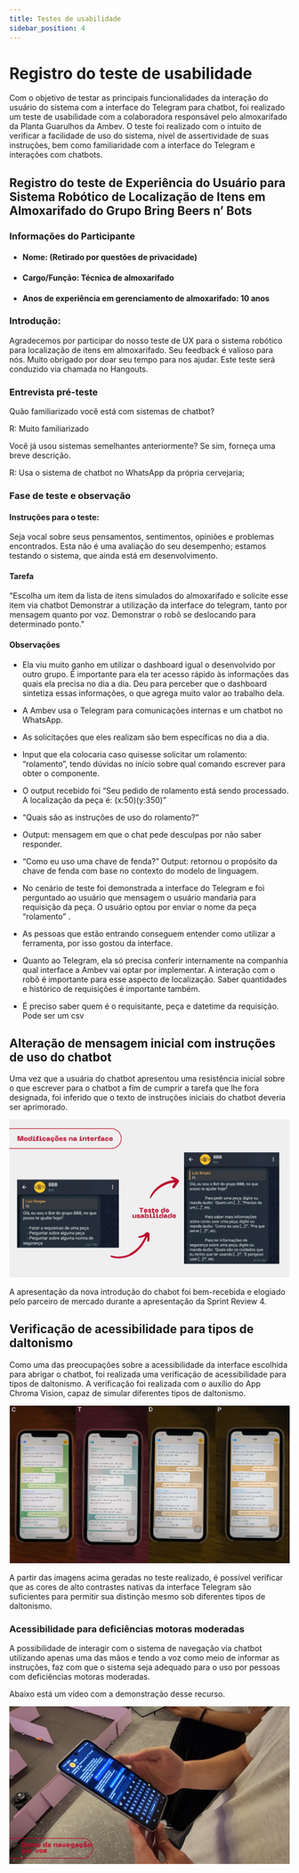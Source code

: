 ```yaml
---
title: Testes de usabilidade
sidebar_position: 4
---
```


# Registro do teste de usabilidade

Com o objetivo de testar as principais funcionalidades da interação do usuário do sistema com a interface do Telegram para chatbot, foi realizado um teste de usabilidade com a colaboradora responsável pelo almoxarifado da Planta Guarulhos da Ambev. O teste foi realizado com o intuito de verificar a facilidade de uso do sistema, nível de assertividade de suas instruções, bem como familiaridade com a interface do Telegram e interações com chatbots.

## Registro do teste de Experiência do Usuário para Sistema Robótico de Localização de Itens em Almoxarifado do Grupo Bring Beers n’ Bots

### Informações do Participante
- #### Nome: (Retirado por questões de privacidade)
- #### Cargo/Função: Técnica de almoxarifado
- #### Anos de experiência em gerenciamento de almoxarifado: 10 anos

### Introdução:
Agradecemos por participar do nosso teste de UX para o sistema robótico para localização de itens em almoxarifado. Seu feedback é valioso para nós. Muito obrigado por doar seu tempo para nos ajudar. Este teste será conduzido via chamada no Hangouts.

### Entrevista pré-teste

Quão familiarizado você está com sistemas de chatbot?

R: Muito familiarizado 

Você já usou sistemas semelhantes anteriormente? Se sim, forneça uma breve descrição.

R: Usa o sistema de chatbot no WhatsApp da própria cervejaria;

### Fase de teste e observação

#### Instruções para o teste:
Seja vocal sobre seus pensamentos, sentimentos, opiniões e problemas encontrados. Esta não é uma avaliação do seu desempenho; estamos testando o sistema, que ainda está em desenvolvimento.

#### Tarefa
"Escolha um item da lista de itens simulados do almoxarifado e solicite esse item via chatbot
Demonstrar a utilização da interface do telegram, tanto por mensagem quanto por voz.
Demonstrar o robô se deslocando para determinado ponto."

#### Observações

- Ela viu muito ganho em utilizar o dashboard igual o desenvolvido por outro grupo. É importante para ela ter acesso rápido às informações das quais ela precisa no dia a dia. Deu para perceber que o dashboard sintetiza essas informações, o que agrega muito valor ao trabalho dela.

- A Ambev usa o Telegram para comunicações internas e um chatbot no WhatsApp.

- As solicitações que eles realizam são bem específicas no dia a dia.

- Input que ela colocaria caso quisesse solicitar um rolamento: “rolamento”, tendo dúvidas no início sobre qual comando escrever para obter o componente.

- O output recebido foi “Seu pedido de rolamento está sendo processado. A localização da peça é: (x:50)(y:350)”

- “Quais são as instruções de uso do rolamento?”

- Output: mensagem em que o chat pede desculpas por não saber responder.

- “Como eu uso uma chave de fenda?”
Output: retornou o propósito da chave de fenda com base no contexto do modelo de linguagem.

- No cenário de teste foi demonstrada a interface do Telegram e foi perguntado ao usuário que mensagem o usuário mandaria para requisição da peça. O usuário optou por enviar o nome da peça “rolamento” . 

- As pessoas que estão entrando conseguem entender como utilizar a ferramenta, por isso gostou da interface. 

- Quanto ao Telegram, ela só precisa conferir internamente na companhia qual interface a Ambev vai optar por implementar. A interação com o robô é importante para esse aspecto de localização. Saber quantidades e histórico de requisições é importante também.

- É preciso saber quem é o requisitante, peça e datetime da requisição. Pode ser um csv

## Alteração de mensagem inicial com instruções de uso do chatbot

Uma vez que a usuária do chatbot apresentou uma resistência inicial sobre o que escrever para o chatbot a fim de cumprir a tarefa que lhe fora designada, foi inferido que o texto de instruções iniciais do chatbot deveria ser aprimorado.

![Contexto](../../assets/ux_chat.png)

A apresentação da nova introdução do chabot foi bem-recebida e elogiado pelo parceiro de mercado durante a apresentação da Sprint Review 4.

## Verificação de acessibilidade para tipos de daltonismo

Como uma das preocupações sobre a acessibilidade da interface escolhida para abrigar o chatbot, foi realizada uma verificação de acessibilidade para tipos de daltonismo. A verificação foi realizada com o auxílio do App Chroma Vision, capaz de simular diferentes tipos de daltonismo.

![Contexto](../../assets/daltonismo_ux.png)

A partir das imagens acima geradas no teste realizado, é possível verificar que as cores de alto contrastes nativas da interface Telegram são suficientes para permitir sua distinção mesmo sob diferentes tipos de daltonismo.

### Acessibilidade para deficiências motoras moderadas

A possibilidade de interagir com o sistema de navegação via chatbot utilizando apenas uma das mãos e tendo a voz como meio de informar as instruções, faz com que o sistema seja adequado para o uso por pessoas com deficiências motoras moderadas. 

Abaixo está um vídeo com a demonstração desse recurso.

[![Contexto](../../assets/demo_voz.png)](https://drive.google.com/file/d/1XMHjLzwHuuOXixDUvYFcf8zVyPVeu0ah/view?usp=sharing)